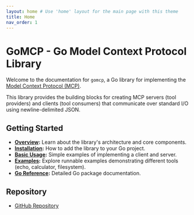 ```yaml
---
layout: home # Use 'home' layout for the main page with this theme
title: Home
nav_order: 1
---
```


# GoMCP - Go Model Context Protocol Library

Welcome to the documentation for `gomcp`, a Go library for implementing the [Model Context Protocol (MCP)](https://modelcontextprotocol.io/).

This library provides the building blocks for creating MCP servers (tool providers) and clients (tool consumers) that communicate over standard I/O using newline-delimited JSON.

## Getting Started

- **[Overview](./overview.md):** Learn about the library's architecture and core components.
- **[Installation](./installation.md):** How to add the library to your Go project.
- **[Basic Usage](./basic_usage.md):** Simple examples of implementing a client and server.
- **[Examples](../examples/README.md):** Explore runnable examples demonstrating different tools (echo, calculator, filesystem).
- **[Go Reference](https://pkg.go.dev/github.com/localrivet/gomcp):** Detailed Go package documentation.

## Repository

- [GitHub Repository](https://github.com/localrivet/gomcp)
